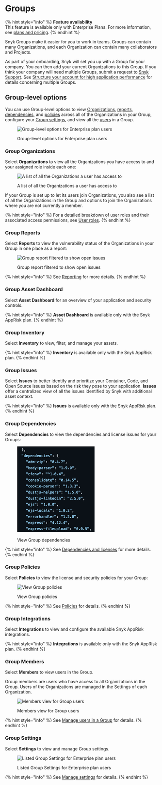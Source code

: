 # Groups

{% hint style="info" %}
**Feature availability**\
This feature is available only with Enterprise Plans. For more information, see [plans and pricing](https://snyk.io/plans/).
{% endhint %}

Snyk Groups make it easier for you to work in teams. Groups can contain many Organizations, and each Organization can contain many collaborators and Projects.

As part of your onboarding, Snyk will set you up with a Group for your company. You can then add your current Organizations to this Group. If you think your company will need multiple Groups, submit a request to [Snyk Support](https://snyk.zendesk.com/agent/dashboard). See [Structure your account for high application performance](../../structure-your-account-for-high-application-performance.md) for details concerning multiple Groups.

## Group-level options

You can use Group-level options to view [Organizations](./#group-organizations), [reports](./#group-reports), [dependencies](./#group-dependencies), and [policies](./#group-policies) across all of the Organizations in your Group, configure your [Group settings](./#group-settings), and view all the [users](./#group-members) in a Group.

<figure><img src="../../../.gitbook/assets/2024-04-02_09-27-55.png" alt="Group-level options for Enterprise plan users" width="210"><figcaption><p>Group-level options for Enterprise plan users</p></figcaption></figure>

### Group Organizations

Select **Organizations** to view all the Organizations you have access to and your assigned role inside each one:

<figure><img src="../../../.gitbook/assets/my organizations.png" alt="A list of all the Organizations a user has access to"><figcaption><p>A list of all the Organizations a user has access to</p></figcaption></figure>

If your Group is set up to let its users join Organizations, you also see a list of all the Organizations in the Group and options to join the Organizations where you are not currently a member.

{% hint style="info" %}
For a detailed breakdown of user roles and their associated access permissions, see [User roles](../../user-roles/).
{% endhint %}

### Group Reports

Select **Reports** to view the vulnerability status of the Organizations in your Group in one place as a report:

<div align="left"><figure><img src="../../../.gitbook/assets/Reports.png" alt="Group report filtered to show open issues"><figcaption><p>Group report filtered to show open issues</p></figcaption></figure></div>

{% hint style="info" %}
See [Reporting](../../../manage-issues/reporting/) for more details.
{% endhint %}

### Group Asset Dashboard

Select **Asset Dashboard** for an overview of your application and security controls.&#x20;

{% hint style="info" %}
**Asset Dashboard** is available only with the Snyk AppRisk plan.
{% endhint %}

### Group Inventory

Select **Inventory** to view, filter, and manage your assets.&#x20;

{% hint style="info" %}
**Inventory** is available only with the Snyk AppRisk plan.
{% endhint %}

### Group Issues

Select **Issues** to better identify and prioritize your Container, Code, and Open Source issues based on the risk they pose to your application. **Issues** offer a centralized view of all the issues identified by Snyk with additional asset context.

{% hint style="info" %}
**Issues** is available only with the Snyk AppRisk plan.
{% endhint %}

### Group Dependencies

Select **Dependencies** to view the dependencies and license issues for your Groups:

<div align="left"><figure><img src="../../../.gitbook/assets/dependencies (2).png" alt="View Group dependencies"><figcaption><p>View Group dependencies</p></figcaption></figure></div>

{% hint style="info" %}
See [Dependencies and licenses](../../../manage-risk/reporting/dependencies-and-licenses/) for more details.
{% endhint %}

### Group Policies

Select **Policies** to view the license and security policies for your Group:

<div align="left"><figure><img src="../../../.gitbook/assets/policies.png" alt="View Group policies"><figcaption><p>View Group policies</p></figcaption></figure></div>

{% hint style="info" %}
See [Policies](../../../manage-risk/policies/) for details.
{% endhint %}

### Group Integrations

Select **Integrations** to view and configure the available Snyk AppRisk integrations.

{% hint style="info" %}
**Integrations** is available only with the Snyk AppRisk plan.
{% endhint %}

### Group Members

Select **Members** to view users in the Group.

Group members are users who have access to all Organizations in the Group. Users of the Organizations are managed in the Settings of each Organization.

<figure><img src="../../../.gitbook/assets/2024-04-02_09-41-48.png" alt="Members view for Group users"><figcaption><p>Members view for Group users</p></figcaption></figure>

{% hint style="info" %}
See [Manage users in a Group](manage-users-in-a-group.md) for details.
{% endhint %}

### Group Settings

Select **Settings** to view and manage Group settings.

<figure><img src="../../../.gitbook/assets/2024-04-02_09-40-33.png" alt="Listed Group Settings for Enterprise plan users" width="202"><figcaption><p>Listed Group Settings for Enterprise plan users</p></figcaption></figure>

{% hint style="info" %}
See [Manage settings](../group-and-organization-settings.md) for details.
{% endhint %}
